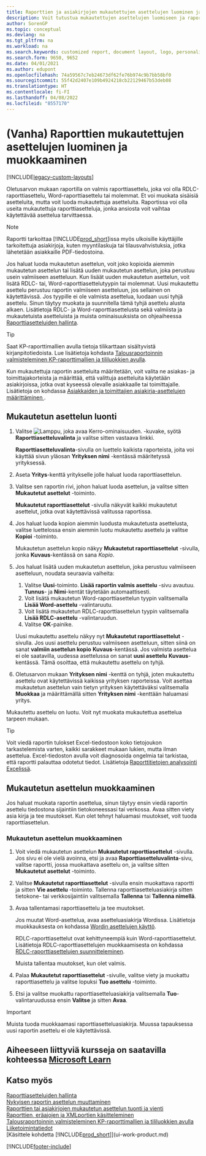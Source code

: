 ```yaml
---
title: Raporttien ja asiakirjojen mukautettujen asettelujen luominen ja muokkaaminen
description: Voit tutustua mukautettujen asettelujen luomiseen ja raportin ulkoasun muokkaamiseen, kun sitä tarkastellaan, tulostetaan tai tallennetaan.
author: SorenGP
ms.topic: conceptual
ms.devlang: na
ms.tgt_pltfrm: na
ms.workload: na
ms.search.keywords: customized report, document layout, logo, personalize
ms.search.form: 9650, 9652
ms.date: 04/01/2021
ms.author: edupont
ms.openlocfilehash: 74a59567c7eb24673df62fe76b974c9b7bb58bf0
ms.sourcegitcommit: 55f42d2407e109b4924218cb22129467b53deb08
ms.translationtype: HT
ms.contentlocale: fi-FI
ms.lasthandoff: 04/08/2022
ms.locfileid: "8557170"
---
```

# <a name="legacy-create-and-modify-custom-report-layouts"></a>(Vanha) Raporttien mukautettujen asettelujen luominen ja muokkaaminen

[!INCLUDE[legacy-custom-layouts](includes/legacy-custom-layouts.md)]

Oletusarvon mukaan raportilla on valmis raporttiasettelu, joka voi olla RDLC-raporttiasettelu, Word-raporttiasettelu tai molemmat. Et voi muokata sisäisiä asetteluita, mutta voit luoda mukautettuja asetteluita. Raportissa voi olla useita mukautettuja raporttiasetteluja, jonka ansiosta voit vaihtaa käytettävää asettelua tarvittaessa.

> [!NOTE]  
> Raportti tarkoittaa [!INCLUDE[prod_short](includes/prod_short.md)]issa myös ulkoisille käyttäjille tarkoitettuja asiakirjoja, kuten myyntilaskuja tai tilausvahvistuksia, jotka lähetetään asiakkaille PDF-tiedostoina.

Jos haluat luoda mukautetun asettelun, voit joko kopioida aiemmin mukautetun asettelun tai lisätä uuden mukautetun asettelun, joka perustuu usein valmiiseen asetteluun. Kun lisäät uuden mukautetun asettelun, voit lisätä RDLC- tai, Word-raporttiasettelutyypin tai molemmat. Uusi mukautettu asettelu perustuu raportin valmiiseen asetteluun, jos sellainen on käytettävissä. Jos tyypille ei ole valmista asettelua, luodaan uusi tyhjä asettelu. Sinun täytyy muokata ja suunnitella tämä tyhjä asettelu alusta alkaen. Lisätietoja RDLC- ja Word-raporttiasettelusta sekä valmiista ja mukautetuista asetteluista ja muista ominaisuuksista on ohjeaiheessa [Raporttiasetteluiden hallinta](ui-manage-report-layouts.md).  

> [!TIP]
> Saat KP-raporttimallien avulla tietoja tilikarttaan sisältyvistä kirjanpitotiedoista. Lue lisätietoja kohdasta [Talousraportoinnin valmisteleminen KP-raporttimallien ja tililuokkien avulla](bi-how-work-account-schedule.md).

Kun mukautettuja raportin asetteluita määritetään, voit valita ne asiakas- ja toimittajakorteista ja määrittää, että valittuja asetteluita käytetään asiakirjoissa, jotka ovat kyseessä olevalle asiakkaalle tai toimittajalle. Lisätietoja on kohdassa [Asiakkaiden ja toimittajien asiakirja-asettelujen määrittäminen ](ui-define-customer-vendor-document-layouts.md).

## <a name="to-create-a-custom-layout"></a>Mukautetun asettelun luonti

1. Valitse ![Lamppu, joka avaa Kerro-ominaisuuden.](media/ui-search/search_small.png "Kerro, mitä haluat tehdä") -kuvake, syötä **Raporttiasetteluvalinta** ja valitse sitten vastaava linkki.

    **Raporttiasetteluvalinta**-sivulla on luettelo kaikista raporteista, joita voi käyttää sivun yläosan **Yrityksen nimi** -kentässä määritetyssä yrityksessä.
2. Aseta **Yritys**-kenttä yritykselle jolle haluat luoda raporttiasettelun.
3. Valitse sen raportin rivi, johon haluat luoda asettelun, ja valitse sitten **Mukautetut asettelut** -toiminto.  

   **Mukautetut raporttiasettelut** -sivulla näkyvät kaikki mukautetut asettelut, jotka ovat käytettävissä valitussa raportissa.
4. Jos haluat luoda kopion aiemmin luodusta mukautetusta asettelusta, valitse luettelossa ensin aiemmin luotu mukautettu asettelu ja valitse **Kopioi** -toiminto.  

   Mukautetun asettelun kopio näkyy **Mukautetut raporttiasettelut** -sivulla, jonka **Kuvaus**-kentässä on sana *Kopio*.
5. Jos haluat lisätä uuden mukautetun asettelun, joka perustuu valmiiseen asetteluun, noudata seuraavia vaiheita:  
   1. Valitse **Uusi**-toiminto. **Lisää raportin valmis asettelu** -sivu avautuu. **Tunnus**- ja **Nimi**-kentät täytetään automaattisesti.
   2. Voit lisätä mukautetun Word-raporttiasettelun tyypin valitsemalla **Lisää Word-asettelu** -valintaruutu.
   3. Voit lisätä mukautetun RDLC-raporttiasettelun tyypin valitsemalla **Lisää RDLC-asettelu** -valintaruudun.
   4. Valitse **OK**-painike.  

    Uusi mukautettu asettelu näkyy nyt **Mukautetut raporttiasettelut** -sivulla. Jos uusi asettelu perustuu valmiiseen asetteluun, sitten siinä on sanat **valmiin asettelun kopio** **Kuvaus**-kentässä. Jos valmista asettelua ei ole saatavilla, uudessa asettelussa on sanat **uusi asettelu** **Kuvaus**-kentässä. Tämä osoittaa, että mukautettu asettelu on tyhjä.
6. Oletusarvon mukaan **Yrityksen nimi** -kenttä on tyhjä, joten mukautettu asettelu ovat käytettävissä kaikissa yrityksen raporteissa. Voit asettaa mukautetun asettelun vain tietyn yrityksen käytettäväksi valitsemalla **Muokkaa** ja määrittämällä sitten **Yrityksen nimi** -kenttään haluamasi yritys.

Mukautettu asettelu on luotu. Voit nyt muokata mukautettua asettelua tarpeen mukaan.

> [!TIP]
> Voit viedä raportin tulokset Excel-tiedostoon koko tietojoukon tarkastelemista varten, kaikki sarakkeet mukaan lukien, mutta ilman asettelua. Excel-tiedoston avulla voit diagnosoida ongelmia tai tarkistaa, että raportti palauttaa odotetut tiedot. Lisätietoja [Raporttitietojen analysointi Excelissä](report-analyze-excel.md).

## <a name="modifying-a-custom-layout"></a><a name="ModifyCustomLayout"></a>Mukautetun asettelun muokkaaminen

Jos haluat muokata raportin asettelua, sinun täytyy ensin viedä raportin asettelu tiedostona sijaintiin tietokoneessasi tai verkossa. Avaa sitten viety asia kirja ja tee muutokset. Kun olet tehnyt haluamasi muutokset, voit tuoda raporttiasettelun.

### <a name="to-modify-a-custom-layout"></a>Mukautetun asettelun muokkaaminen

1. Voit viedä mukautetun asettelun **Mukautetut raporttiasettelut** -sivulla. Jos sivu ei ole vielä avoinna, etsi ja avaa **Raporttiasetteluvalinta**-sivu, valitse raportti, jossa muokattava asettelu on, ja valitse sitten **Mukautetut asettelut** -toiminto.  
2. Valitse **Mukautetut raporttiasettelut** -sivulla ensin muokattava raportti ja sitten **Vie asettelu** -toiminto. Tallenna raporttiasetteluasiakirja sitten tietokone- tai verkkosijaintiin valitsemalla **Tallenna** tai **Tallenna nimellä**.  
3. Avaa tallentamasi raporttiasettelu ja tee muutokset.

   Jos muutat Word-asettelua, avaa asetteluasiakirja Wordissa. Lisätietoja muokkauksesta on kohdassa [Wordin asettelujen käyttö](ui-how-add-fields-word-report-layout.md)<!--the next section [Making Changes to the Report Layout](ui-how-create-custom-report-layout.md#MakeChangesToLayout)-->.

   RDLC-raporttiasettelut ovat kehittyneempiä kuin Word-raporttiasettelut. Lisätietoja RDLC-raporttiasettelujen muokkaamisesta on kohdassa [RDLC-raporttiasettelujen suunnitteleminen](/dynamics-nav/Designing-RDLC-Report-Layouts).

   Muista tallentaa muutokset, kun olet valmis.

4. Palaa **Mukautetut raporttiasettelut** -sivulle, valitse viety ja muokattu raporttiasettelu ja valitse lopuksi **Tuo asettelu** -toiminto.  

5. Etsi ja valitse muokattu raporttiasetteluasiakirja valitsemalla **Tuo**-valintaruudussa ensin **Valitse** ja sitten **Avaa**.

> [!IMPORTANT]
> Muista tuoda muokkaamasi raporttiasetteluasiakirja. Muussa tapauksessa uusi raportin asettelu ei ole käytettävissä.

<!--
##  <a name="MakeChangesToLayout"></a> Create and Modify Custom Report Layouts

To make general formatting and layout changes, such as changing text font, adding and modifying a table, or removing a data field, just use the basic editing features of Word, like you do with any Word document.

If you're designing a Word report layout from scratch or adding new data fields, then start by adding a table that includes rows and columns that will eventually hold the data fields.

> [!TIP]  
> Show the table gridlines so that you see the boundaries of table cells. Remember to hide the gridlines when you're done editing. To show or hide table gridlines, select the table, and then under **Layout** on the **Table** tab, choose **View Gridlines**.

### Embedding Fonts in Word Layouts for Consistency

To ensure that reports always display and print with the intended fonts, wherever users open or print the reports, you can embed the fonts in the Word document. However, embedding fonts can significantly increase the size of the Word files. For more information about embedding fonts in Word, see [Embed fonts in Word, PowerPoint, or Excel](https://support.office.com/article/Embed-fonts-in-Word-PowerPoint-or-Excel-cb3982aa-ea76-4323-b008-86670f222dbc).

###  <a name="RemoveField"></a> Removing Label and Data Fields in Word Layouts

 Label and data fields of a report are contained in content controls in Word. The following figure illustrates a content control when it's selected in the Word document.  

 ![Content control for field in Word report layout.](media/nav_wordreportlayouts_contentcontrol.png "NAV_WordReportLayouts_ContentControl")  

 The name of the label or data field name displays in the content control. In the example, the field name is CompanyAddr1.  

### To remove a label or data field  

1. Right-click the field that you want to delete, and then choose **Remove Content Control**.  

     The content control is removed, but the field name remains as text.  

2. Delete the remaining text as needed.  

### Adding data fields

Adding data fields from a report dataset is a more advanced and requires some knowledge of the report dataset. For information about adding fields for data, labels, data, and images, see [Add Fields to a Word Report Layout](ui-how-add-fields-word-report-layout.md).  -->

## <a name="see-related-training-at-microsoft-learn"></a>Aiheeseen liittyviä kursseja on saatavilla kohteessa [Microsoft Learn](/learn/modules/change-documents-dynamics-365-business-central/index)

## <a name="see-also"></a>Katso myös

[Raporttiasetteluiden hallinta](ui-manage-report-layouts.md)  
[Nykyisen raportin asettelun muuttaminen](ui-how-change-layout-currently-used-report.md)  
[Raporttien tai asiakirjojen mukautetun asettelun tuonti ja vienti](ui-how-import-and-export-report-layout.md)  
[Raporttien, eräajojen ja XMLportien käsitteleminen](ui-work-report.md)  
[Talousraportoinnin valmisteleminen KP-raporttimallien ja tililuokkien avulla](bi-how-work-account-schedule.md)  
[Liiketoimintatiedot](bi.md)  
[Käsittele kohdetta [!INCLUDE[prod_short](includes/prod_short.md)]](ui-work-product.md)  


[!INCLUDE[footer-include](includes/footer-banner.md)]